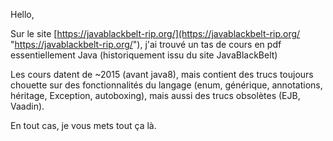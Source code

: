 Hello,

Sur le site [https://javablackbelt-rip.org/](https://javablackbelt-rip.org/ "https://javablackbelt-rip.org/"), j'ai trouvé un tas de cours en pdf essentiellement Java (historiquement issu du site JavaBlackBelt)

Les cours datent de ~2015 (avant java8), mais contient des trucs toujours chouette sur des fonctionnalités du langage (enum, générique, annotations, héritage, Exception, autoboxing), mais aussi des trucs obsolètes (EJB, Vaadin).

En tout cas, je vous mets tout ça là.